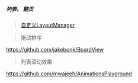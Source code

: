 ##### 列表、 翻页

> [自定义LayoutManager](RecyclerViewLayoutManager.md)

> 拖动排序

https://github.com/jakebonk/BoardView

> 列表滚动效果

https://github.com/mwajeeh/AnimationsPlayground
